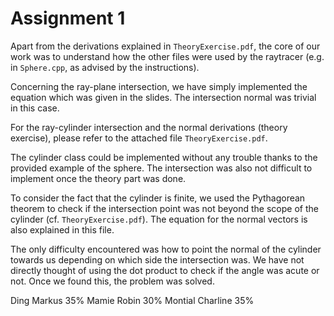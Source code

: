 # Assignment 1

Apart from the derivations explained in `TheoryExercise.pdf`, the core of our work was to understand how the other files were used by the raytracer (e.g. in `Sphere.cpp`, as advised by the instructions).

Concerning the ray-plane intersection, we have simply implemented the equation which was given in the slides. The intersection normal was trivial in this case.

For the ray-cylinder intersection and the normal derivations (theory exercise), please refer to the attached file `TheoryExercise.pdf`.

The cylinder class could be implemented without any trouble thanks to the provided example of the sphere. The intersection was also not difficult to implement once the theory part was done.

To consider the fact that the cylinder is finite, we used the Pythagorean theorem to check if the intersection point was not beyond the scope of the cylinder (cf. `TheoryExercise.pdf`). The equation for the normal vectors is also explained in this file.

The only difficulty encountered was how to point the normal of the cylinder towards us depending on which side the intersection was. We have not directly thought of using the dot product to check if the angle was acute or not. Once we found this, the problem was solved.

Ding Markus 35%
Mamie Robin 30%
Montial Charline 35%
